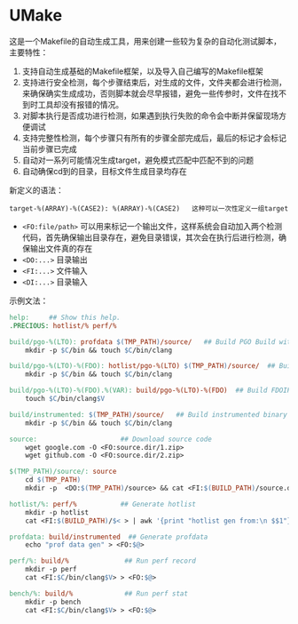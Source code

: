 # UMake

这是一个Makefile的自动生成工具，用来创建一些较为复杂的自动化测试脚本，主要特性：

1. 支持自动生成基础的Makefile框架，以及导入自己编写的Makefile框架
2. 支持进行安全检测，每个步骤结束后，对生成的文件，文件夹都会进行检测，来确保确实生成成功，否则脚本就会尽早报错，避免一些传参时，文件在找不到时工具却没有报错的情况。
3. 对脚本执行是否成功进行检测，如果遇到执行失败的命令会中断并保留现场方便调试
4. 支持完整性检测，每个步骤只有所有的步骤全部完成后，最后的标记才会标记当前步骤已完成
5. 自动对一系列可能情况生成target，避免模式匹配中匹配不到的问题
6. 自动确保cd到的目录，目标文件生成目录均存在

新定义的语法：
```
target-%(ARRAY)-%(CASE2): %(ARRAY)-%(CASE2)   这种可以一次性定义一组target
```

- `<FO:file/path>` 可以用来标记一个输出文件，这样系统会自动加入两个检测代码，首先确保输出目录存在，避免目录错误，其次会在执行后进行检测，确保输出文件真的存在
- `<DO:...>` 目录输出
- `<FI:...>` 文件输入
- `<DI:...>` 目录输入

示例文法：

```makefile
help:     ## Show this help.
.PRECIOUS: hotlist/% perf/%

build/pgo-%(LTO): profdata $(TMP_PATH)/source/   ## Build PGO Build with FullLTO
	mkdir -p $C/bin && touch $C/bin/clang

build/pgo-%(LTO)-%(FDO): hotlist/pgo-%(LTO) $(TMP_PATH)/source/  ## Build PGO-LTO FDOIPRA versions
	mkdir -p $C/bin && touch $C/bin/clang 

build/pgo-%(LTO)-%(FDO).%(VAR): build/pgo-%(LTO)-%(FDO)  ## Build FDOIPRA variant versions
	touch $C/bin/clang$V

build/instrumented: $(TMP_PATH)/source/   ## Build instrumented binary
	mkdir -p $C/bin && touch $C/bin/clang

source:  					## Download source code
	wget google.com -O <FO:source.dir/1.zip>
	wget github.com -O <FO:source.dir/2.zip>

$(TMP_PATH)/source/: source   
	cd $(TMP_PATH)
	mkdir -p  <DO:$(TMP_PATH)/source> && cat <FI:$(BUILD_PATH)/source.dir/1.zip> > $(TMP_PATH)/source/1.c

hotlist/%: perf/%  			## Generate hotlist
	mkdir -p hotlist
	cat <FI:$(BUILD_PATH)/$< > | awk '{print "hotlist gen from:\n $$1"}' > <FO:$@>

profdata: build/instrumented  ## Generate profdata
	echo "prof data gen" > <FO:$@>

perf/%: build/%              ## Run perf record
	mkdir -p perf
	cat <FI:$C/bin/clang$V> > <FO:$@>

bench/%: build/%             ## Run perf stat
	mkdir -p bench
	cat <FI:$C/bin/clang$V> > <FO:$@>
  
```
